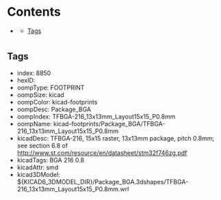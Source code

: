 



Contents
========

* [](#)
	* [Tags](#tags)

# 

## Tags

- index: 8850
- hexID: 
- oompType: FOOTPRINT
- oompSize: kicad
- oompColor: kicad-footprints
- oompDesc: Package_BGA
- oompIndex: TFBGA-216_13x13mm_Layout15x15_P0.8mm
- oompName: kicad-footprints/Package_BGA/TFBGA-216_13x13mm_Layout15x15_P0.8mm
- kicadDesc: TFBGA-216, 15x15 raster, 13x13mm package, pitch 0.8mm; see section 6.8 of http://www.st.com/resource/en/datasheet/stm32f746zg.pdf
- kicadTags: BGA 216 0.8
- kicadAttr: smd
- kicad3DModel: ${KICAD6_3DMODEL_DIR}/Package_BGA.3dshapes/TFBGA-216_13x13mm_Layout15x15_P0.8mm.wrl

